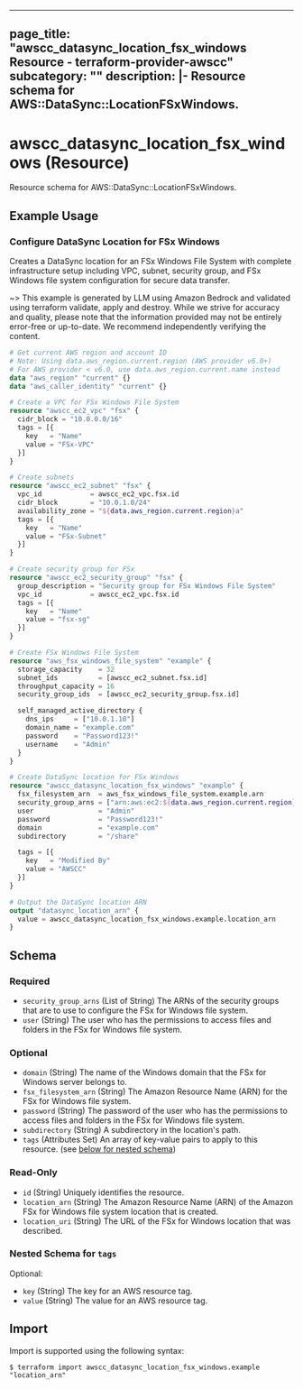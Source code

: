 
---
page_title: "awscc_datasync_location_fsx_windows Resource - terraform-provider-awscc"
subcategory: ""
description: |-
  Resource schema for AWS::DataSync::LocationFSxWindows.
---

# awscc_datasync_location_fsx_windows (Resource)

Resource schema for AWS::DataSync::LocationFSxWindows.

## Example Usage

### Configure DataSync Location for FSx Windows

Creates a DataSync location for an FSx Windows File System with complete infrastructure setup including VPC, subnet, security group, and FSx Windows file system configuration for secure data transfer.

~> This example is generated by LLM using Amazon Bedrock and validated using terraform validate, apply and destroy. While we strive for accuracy and quality, please note that the information provided may not be entirely error-free or up-to-date. We recommend independently verifying the content.

```terraform
# Get current AWS region and account ID
# Note: Using data.aws_region.current.region (AWS provider v6.0+)
# For AWS provider < v6.0, use data.aws_region.current.name instead
data "aws_region" "current" {}
data "aws_caller_identity" "current" {}

# Create a VPC for FSx Windows File System
resource "awscc_ec2_vpc" "fsx" {
  cidr_block = "10.0.0.0/16"
  tags = [{
    key   = "Name"
    value = "FSx-VPC"
  }]
}

# Create subnets
resource "awscc_ec2_subnet" "fsx" {
  vpc_id            = awscc_ec2_vpc.fsx.id
  cidr_block        = "10.0.1.0/24"
  availability_zone = "${data.aws_region.current.region}a"
  tags = [{
    key   = "Name"
    value = "FSx-Subnet"
  }]
}

# Create security group for FSx
resource "awscc_ec2_security_group" "fsx" {
  group_description = "Security group for FSx Windows File System"
  vpc_id            = awscc_ec2_vpc.fsx.id
  tags = [{
    key   = "Name"
    value = "fsx-sg"
  }]
}

# Create FSx Windows File System
resource "aws_fsx_windows_file_system" "example" {
  storage_capacity    = 32
  subnet_ids          = [awscc_ec2_subnet.fsx.id]
  throughput_capacity = 16
  security_group_ids  = [awscc_ec2_security_group.fsx.id]

  self_managed_active_directory {
    dns_ips     = ["10.0.1.10"]
    domain_name = "example.com"
    password    = "Password123!"
    username    = "Admin"
  }
}

# Create DataSync location for FSx Windows
resource "awscc_datasync_location_fsx_windows" "example" {
  fsx_filesystem_arn  = aws_fsx_windows_file_system.example.arn
  security_group_arns = ["arn:aws:ec2:${data.aws_region.current.region}:${data.aws_caller_identity.current.account_id}:security-group/${awscc_ec2_security_group.fsx.id}"]
  user                = "Admin"
  password            = "Password123!"
  domain              = "example.com"
  subdirectory        = "/share"

  tags = [{
    key   = "Modified By"
    value = "AWSCC"
  }]
}

# Output the DataSync location ARN
output "datasync_location_arn" {
  value = awscc_datasync_location_fsx_windows.example.location_arn
}
```

<!-- schema generated by tfplugindocs -->
## Schema

### Required

- `security_group_arns` (List of String) The ARNs of the security groups that are to use to configure the FSx for Windows file system.
- `user` (String) The user who has the permissions to access files and folders in the FSx for Windows file system.

### Optional

- `domain` (String) The name of the Windows domain that the FSx for Windows server belongs to.
- `fsx_filesystem_arn` (String) The Amazon Resource Name (ARN) for the FSx for Windows file system.
- `password` (String) The password of the user who has the permissions to access files and folders in the FSx for Windows file system.
- `subdirectory` (String) A subdirectory in the location's path.
- `tags` (Attributes Set) An array of key-value pairs to apply to this resource. (see [below for nested schema](#nestedatt--tags))

### Read-Only

- `id` (String) Uniquely identifies the resource.
- `location_arn` (String) The Amazon Resource Name (ARN) of the Amazon FSx for Windows file system location that is created.
- `location_uri` (String) The URL of the FSx for Windows location that was described.

<a id="nestedatt--tags"></a>
### Nested Schema for `tags`

Optional:

- `key` (String) The key for an AWS resource tag.
- `value` (String) The value for an AWS resource tag.

## Import

Import is supported using the following syntax:

```shell
$ terraform import awscc_datasync_location_fsx_windows.example "location_arn"
```
